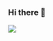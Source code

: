 ### Hi there 👋

<!--
**Aditay247k/Aditay247k** is a ✨ _special_ ✨ repository because its `README.md` (this file) appears on your GitHub profile.

Here are some ideas to get you started:

- 🔭 I’m currently working on 
- 🌱 I’m currently learning ...
- 👯 I’m looking to collaborate on ...
- 🤔 I’m looking for help with ...
- 💬 Ask me about ...
- 📫 How to reach me: ...
- 😄 Pronouns: ...
- ⚡ Fun fact: ...
-->
<img src="https://github-readme-stats.vercel.app/api?username=Aditay247k&amp;&amp;show_icons=true&amp;title_color=ffffff&amp;icon_color=bb2acf&amp;text_color=daf7dc&amp;bg_color=151515">
